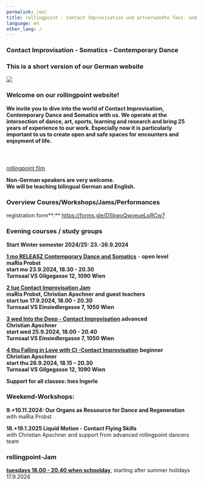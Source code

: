 ```yaml
---
permalink: /en/
title: rollingpoint - Contact Improvisation und artverwandte Tanz- und Bewegungsformen
language: en
other_lang: /
---
```

### Contact Improvisation - Somatics - Contemporary Dance

### **This is a short version of our German website**

![](/assets/uploads/dsc_1901_klein.jpg)

### Welcome on our rollingpoint website!

**We invite you to dive into the world of Contact Improvisation, Contemporary Dance and Somatics with us. We operate at the intersection of dance, art, sports, learning and research and bring 25 years of experience to our work. Especially now it is particularly important to us to create open and safe spaces for encounters and enjoyment of life.**

#### &nbsp;

<div class="imglink"><a target="_blank" href="https://www.youtube.com/embed/kp3DqzN1Ldo"><img src="/assets/uploads/video_vorschau_rollingpoint.png" alt="" /><div>rollingpoint film</div></a></div>

**Non-German speakers are very welcome.**\
**We will be teaching bilingual German and English.**

### Overview Coures/Workshops/Jams/Performances

registration form**:** <https://forms.gle/D5bwoQwoeueLpRCw7>

### Evening courses / study groups

**Start Winter semester 2024/25: 23.-26.9.2024**

**[1 mo RELEASZ Contemporary Dance and Somatics](/en/kurse#mo)** - **open level**\
**maRia Probst**  \
**start mo 23.9.2024, 18.30 - 20.30**\
**Turnsaal VS Gilgegasse 12, 1090 Wien**

**[2 tue Contact Improvisation Jam](/en/kurse#di)**\
**maRia Probst, Christian Apschner and guest teachers**\
**start tue 17.9.2024, 18.00 - 20.30**\
**Turnsaal VS Einsiedlergasse 7, 1050 Wien**

**[3 wed Into the Deep - Contact Improvisation](/en/kurse#mi) advanced**\
**Christian Apschner**\
**start wed  25.9.2024, 18.00 - 20.40**\
**Turnsaal VS Einsiedlergasse 7, 1050 Wien**

**[4 thu Falling in Love with CI -Contact Improvisation](/en/kurse#do)**  **beginner**\
**Christian Apschner**\
**start thu 26.9.2024, 18.15 – 20.30**\
**Turnsaal VS Gilgegasse 12, 1090 Wien**

**Support for all classes: Ines Ingerle**

### Weekend-Workshops:

**9.+10.11.2024: Our Organs as Ressource for Dance and Regeneration**\
with maRia Probst

**18.+19.1.2025 Liquid Motion - Contact Flying Skills**\
 with Christian Apschner and support from advanced rollingpoint dancers team

### **rollingpoint-Jam**

**[tuesdays 18.00 - 20.40 when schoolday](https://rollingpoint.at/en/jams)**, starting after summer holidays 17.9.2024

&nbsp;